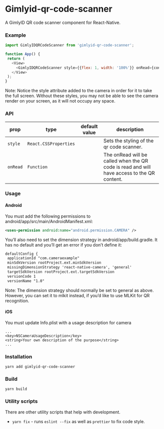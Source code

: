 # Gimlyid-qr-code-scanner
A GimlyID QR code scanner component for React-Native.

### Example
 ```js
import GimlyIDQRCodeScanner from 'gimlyid-qr-code-scanner';

function App() {
  return (
    <View>
      <GimlyIDQRCodeScanner style={{flex: 1, width: '100%'}} onRead={content => console.log(content)}/>
    </View>
  );
}
 ```

Note: Notice the style attribute added to the camera in order for it to take the full screen. Without these styles, you may not be able to see the camera render on your screen, as it will not occupy any space.

### API
| prop                 | type                         | default value | description                                                                                |
| -------------------- | ---------------------------- | ------------- | ------------------------------------------------------------------------------------------ |
| `style`              | `React.CSSProperties`        |               | Sets the styling of the qr code scanner.                                                   |
| `onRead`             | `Function`                   |               | The onRead will be called when the QR code is read and will have access to the QR content. |

### Usage

#### Android

You must add the following permissions to android/app/src/main/AndroidManifest.xml:
 ```xml
<uses-permission android:name="android.permission.CAMERA" />
 ```

You’ll also need to set the dimension strategy in android/app/build.gradle. It has no default and you’ll get an error if you don’t define it:
 ```xml
defaultConfig {
  applicationId "com.cameraexample"
  minSdkVersion rootProject.ext.minSdkVersion
  missingDimensionStrategy 'react-native-camera', 'general'
  targetSdkVersion rootProject.ext.targetSdkVersion
  versionCode 1
  versionName "1.0"
 ```

Note: The dimension strategy should normally be set to general as above. However, you can set it to mlkit instead, if you’d like to use MLKit for QR recognition.

#### iOS

You must update Info.plist with a usage description for camera

 ```
...
<key>NSCameraUsageDescription</key>
<string>Your own description of the purpose</string>
...
 ```

### Installation
```shell
yarn add gimlyid-qr-code-scanner
```

### Build
```shell
yarn build
```

### Utility scripts
There are other utility scripts that help with development.

* `yarn fix` - runs `eslint --fix` as well as `prettier` to fix code style.
